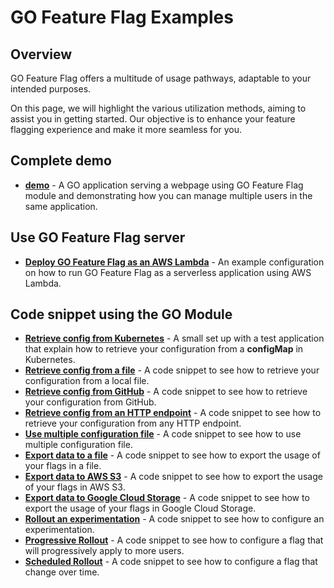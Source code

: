 # GO Feature Flag Examples

## Overview
GO Feature Flag offers a multitude of usage pathways, adaptable to your intended purposes.

On this page, we will highlight the various utilization methods, aiming to assist you in getting started. Our objective is to enhance your feature flagging experience and make it more seamless for you.

## Complete demo
- [**demo**](./demo) - A GO application serving a webpage using GO Feature Flag module and demonstrating how you can manage multiple users in the same application.

## Use GO Feature Flag server
- [**Deploy GO Feature Flag as an AWS Lambda**](./rollout_experimentation) - An example configuration on how to run GO Feature Flag as a serverless application using AWS Lambda.

## Code snippet using the GO Module
- [**Retrieve config from Kubernetes**](./retriever_configmap) - A small set up with a test application that explain how to retrieve your configuration from a **configMap** in Kubernetes.
- [**Retrieve config from a file**](./retriever_file) - A code snippet to see how to retrieve your configuration from a local file.
- [**Retrieve config from GitHub**](./retriever_file) - A code snippet to see how to retrieve your configuration from GitHub.
- [**Retrieve config from an HTTP endpoint**](./retriever_file) - A code snippet to see how to retrieve your configuration from any HTTP endpoint.
- [**Use multiple configuration file**](./retriever_file) - A code snippet to see how to use multiple configuration file.
- [**Export data to a file**](./data_export_file) - A code snippet to see how to export the usage of your flags in a file.
- [**Export data to AWS S3**](./data_export_s3) - A code snippet to see how to export the usage of your flags in AWS S3.
- [**Export data to Google Cloud Storage**](./data_export_googlecloudstorage) - A code snippet to see how to export the usage of your flags in Google Cloud Storage.
- [**Rollout an experimentation**](./rollout_experimentation) - A code snippet to see how to configure an experimentation.
- [**Progressive Rollout**](./rollout_progressive) - A code snippet to see how to configure a flag that will progressively apply to more users.
- [**Scheduled Rollout**](./rollout_scheduled) - A code snippet to see how to configure a flag that change over time.
